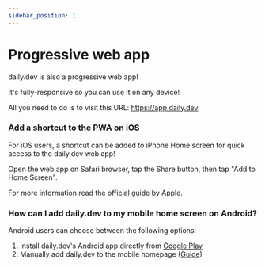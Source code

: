 ```yaml
---
sidebar_position: 1
---
```


# Progressive web app

daily.dev is also a progressive web app! 

It's fully-responsive so you can use it on any device!

All you need to do is to visit this URL: https://app.daily.dev

### Add a shortcut to the PWA on iOS

For iOS users, a shortcut can be added to iPhone Home screen for quick access to the daily.dev web app!

Open the web app on Safari browser, tap the Share button, then tap "Add to Home Screen".

For more information read the [official guide](https://support.apple.com/en-il/guide/iphone/iph42ab2f3a7/ios) by Apple.

### How can I add daily.dev to my mobile home screen on Android?

Android users can choose between the following options:
1. Install daily.dev's Android app directly from [Google Play](https://play.google.com/store/apps/details?id=dev.daily)
2. Manually add daily.dev to the mobile homepage ([Guide](https://support.google.com/chrome/answer/9658361?hl=en&co=GENIE.Platform%3DAndroid))
